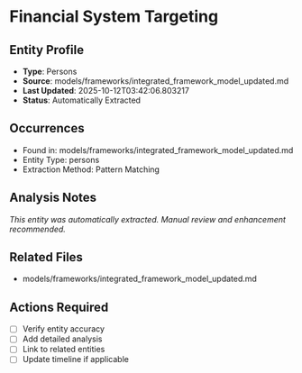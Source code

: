# Financial System Targeting

## Entity Profile
- **Type**: Persons
- **Source**: models/frameworks/integrated_framework_model_updated.md
- **Last Updated**: 2025-10-12T03:42:06.803217
- **Status**: Automatically Extracted

## Occurrences
- Found in: models/frameworks/integrated_framework_model_updated.md
- Entity Type: persons
- Extraction Method: Pattern Matching

## Analysis Notes
*This entity was automatically extracted. Manual review and enhancement recommended.*

## Related Files
- models/frameworks/integrated_framework_model_updated.md

## Actions Required
- [ ] Verify entity accuracy
- [ ] Add detailed analysis
- [ ] Link to related entities
- [ ] Update timeline if applicable
